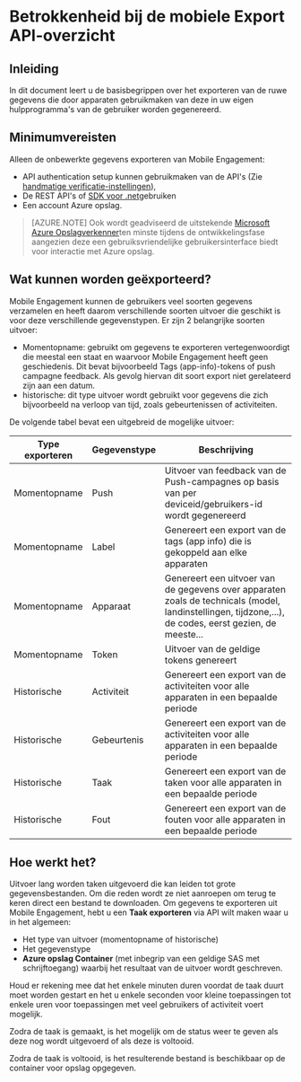 <properties
    pageTitle="Betrokkenheid bij de mobiele Export API-overzicht"
    description="Leer de grondbeginselen van het exporteren van de ruwe gegevens die door apparaten gebruikmaken van deze in uw eigen hulpprogramma's van de gebruiker worden gegenereerd"
    services="mobile-engagement"
    documentationCenter="mobile"
    authors="kpiteira"
    manager="erikre"
    editor=""/>

<tags
    ms.service="mobile-engagement"
    ms.devlang="na"
    ms.topic="article"
    ms.tgt_pltfrm="mobile-multiple"
    ms.workload="mobile"
    ms.date="04/26/2016"
    ms.author="kpiteira"/>

# <a name="mobile-engagement-export-api-overview"></a>Betrokkenheid bij de mobiele Export API-overzicht

## <a name="introduction"></a>Inleiding

In dit document leert u de basisbegrippen over het exporteren van de ruwe gegevens die door apparaten gebruikmaken van deze in uw eigen hulpprogramma's van de gebruiker worden gegenereerd.

## <a name="pre-requisites"></a>Minimumvereisten

Alleen de onbewerkte gegevens exporteren van Mobile Engagement:

- API authentication setup kunnen gebruikmaken van de API's (Zie [handmatige verificatie-instellingen](mobile-engagement-api-authentication-manual.md)),
- De REST API's of [SDK voor .net](mobile-engagement-dotnet-sdk-service-api.md)gebruiken
- Een account Azure opslag.

>[AZURE.NOTE] Ook wordt geadviseerd de uitstekende [Microsoft Azure Opslagverkenner](http://storageexplorer.com/)ten minste tijdens de ontwikkelingsfase aangezien deze een gebruiksvriendelijke gebruikersinterface biedt voor interactie met Azure opslag.

## <a name="what-can-be-exported"></a>Wat kunnen worden geëxporteerd?

Mobile Engagement kunnen de gebruikers veel soorten gegevens verzamelen en heeft daarom verschillende soorten uitvoer die geschikt is voor deze verschillende gegevenstypen.
Er zijn 2 belangrijke soorten uitvoer:

- Momentopname: gebruikt om gegevens te exporteren vertegenwoordigt die meestal een staat en waarvoor Mobile Engagement heeft geen geschiedenis. Dit bevat bijvoorbeeld Tags (app-info)-tokens of push campagne feedback. Als gevolg hiervan dit soort export niet gerelateerd zijn aan een datum.
- historische: dit type uitvoer wordt gebruikt voor gegevens die zich bijvoorbeeld na verloop van tijd, zoals gebeurtenissen of activiteiten.

De volgende tabel bevat een uitgebreid de mogelijke uitvoer:

| Type exporteren | Gegevenstype | Beschrijving                                                                                                                                 |
|-------------|-----------|---------------------------------------------------------------------------------------------------------------------------------------------|
| Momentopname    | Push      | Uitvoer van feedback van de Push-campagnes op basis van per deviceid/gebruikers-id wordt gegenereerd                                                              |
| Momentopname    | Label       | Genereert een export van de tags (app info) die is gekoppeld aan elke apparaten                                                                       |
| Momentopname    | Apparaat    | Genereert een uitvoer van de gegevens over apparaten zoals de technicals (model, landinstellingen, tijdzone,...), de codes, eerst gezien, de meeste... |
| Momentopname    | Token     | Uitvoer van de geldige tokens genereert                                                                                                 |
| Historische  | Activiteit  | Genereert een export van de activiteiten voor alle apparaten in een bepaalde periode                                                           |
| Historische  | Gebeurtenis     | Genereert een export van de activiteiten voor alle apparaten in een bepaalde periode                                                           |
| Historische  | Taak       | Genereert een export van de taken voor alle apparaten in een bepaalde periode                                                                 |
| Historische  | Fout     | Genereert een export van de fouten voor alle apparaten in een bepaalde periode                                                               |

## <a name="how-does-it-work"></a>Hoe werkt het?

Uitvoer lang worden taken uitgevoerd die kan leiden tot grote gegevensbestanden. Om die reden wordt ze niet aanroepen om terug te keren direct een bestand te downloaden.
Om gegevens te exporteren uit Mobile Engagement, hebt u een **Taak exporteren** via API wilt maken waar u in het algemeen:

- Het type van uitvoer (momentopname of historische)
- Het gegevenstype
- **Azure opslag Container** (met inbegrip van een geldige SAS met schrijftoegang) waarbij het resultaat van de uitvoer wordt geschreven.

Houd er rekening mee dat het enkele minuten duren voordat de taak duurt moet worden gestart en het u enkele seconden voor kleine toepassingen tot enkele uren voor toepassingen met veel gebruikers of activiteit voert mogelijk.

Zodra de taak is gemaakt, is het mogelijk om de status weer te geven als deze nog wordt uitgevoerd of als deze is voltooid.

Zodra de taak is voltooid, is het resulterende bestand is beschikbaar op de container voor opslag opgegeven.
